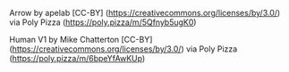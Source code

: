 Arrow by apelab [CC-BY] (https://creativecommons.org/licenses/by/3.0/) via Poly Pizza (https://poly.pizza/m/5Qfnyb5ugK0)

Human V1 by Mike Chatterton [CC-BY] (https://creativecommons.org/licenses/by/3.0/) via Poly Pizza (https://poly.pizza/m/6bpeYfAwKUp)